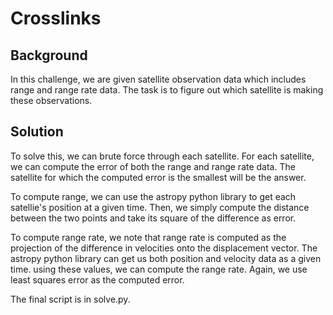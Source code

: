# Crosslinks

## Background

In this challenge, we are given satellite observation data which includes range and range rate data. The task is to figure out which satellite is making these observations.

## Solution

To solve this, we can brute force through each satellite. For each satellite, we can compute the error of both the range and range rate data. The satellite for which the computed error is the smallest will be the answer.

To compute range, we can use the astropy python library to get each satellie's position at a given time. Then, we simply compute the distance between the two points and take its square of the difference as error.

To compute range rate, we note that range rate is computed as the projection of the difference in velocities onto the displacement vector. The astropy python library can get us both position and velocity data as a given time. using these values, we can compute the range rate. Again, we use least squares error as the computed error.

The final script is in solve.py.
